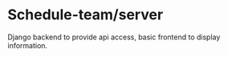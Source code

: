 # Schedule-team/server

Django backend to provide api access, basic frontend to display information.